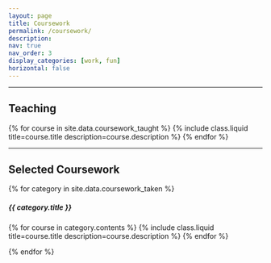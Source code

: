 ```yaml
---
layout: page
title: Coursework
permalink: /coursework/
description:
nav: true
nav_order: 3
display_categories: [work, fun]
horizontal: false
---
```


<article>

  <hr>
  <h2>Teaching</h2>
  {% for course in site.data.coursework_taught %}
    {% include class.liquid title=course.title description=course.description %}
  {% endfor %}

  <hr>
  <h2>Selected Coursework</h2>
  {% for category in site.data.coursework_taken %}
    <p>
    <h5 class="font-weight-bold"> {{ category.title }} </h5>
    {% for course in category.contents %}
      {% include class.liquid title=course.title description=course.description %}
    {% endfor %}
    </p>
  {% endfor %}

</article>

